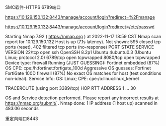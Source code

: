 SMC软件-HTTPS  6789端口

https://10.129.150.132:8443/manage/account/login?redirect=%2Fmanage

https://10.129.150.132:8443/manage/account/login?redirect=/etc/passwd


Starting Nmap 7.92 ( https://nmap.org ) at 2022-11-17 18:59 CST
Nmap scan report for 10.129.150.132
Host is up (7.1s latency).
Not shown: 595 closed tcp ports (reset), 402 filtered tcp ports (no-response)
PORT     STATE SERVICE    VERSION
22/tcp   open  ssh        OpenSSH 8.2p1 Ubuntu 4ubuntu0.3 (Ubuntu Linux; protocol 2.0)
6789/tcp open  tcpwrapped
8080/tcp open  tcpwrapped
Device type: firewall
Running (JUST GUESSING): Fortinet embedded (87%)
OS CPE: cpe:/h:fortinet:fortigate_100d
Aggressive OS guesses: Fortinet FortiGate 100D firewall (87%)
No exact OS matches for host (test conditions non-ideal).
Service Info: OS: Linux; CPE: cpe:/o:linux:linux_kernel

TRACEROUTE (using port 3389/tcp)
HOP RTT    ADDRESS
1   ... 30

OS and Service detection performed. Please report any incorrect results at https://nmap.org/submit/ .
Nmap done: 1 IP address (1 host up) scanned in 483.06 seconds

重定向端口8443